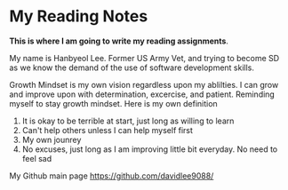 # My Reading Notes

**This is where I am going to write my reading assignments**. 

My name is Hanbyeol Lee. Former US Army Vet, and trying to become SD as we know the demand of the use of software development skills. 

Growth Mindset is my own vision regardless upon my ablilties. I can grow and improve upon with determination, excercise, and patient. Reminding myself to stay growth mindset.
Here is my own definition

1. It is okay to be terrible at start, just long as willing to learn
2. Can't help others unless I can help myself first
3. My own jounrey
4. No excuses, just long as I am improving little bit everyday. No need to feel sad





My Github main page <https://github.com/davidlee9088/>
